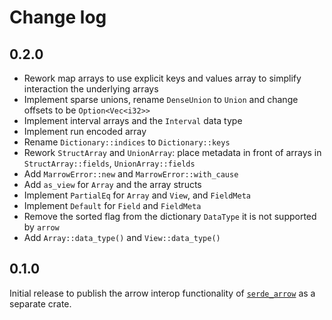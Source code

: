 # Change log

## 0.2.0

- Rework map arrays to use explicit keys and values array to simplify interaction the underlying
  arrays
- Implement sparse unions, rename `DenseUnion` to `Union` and change offsets to be `Option<Vec<i32>>`
- Implement interval arrays and the `Interval` data type
- Implement run encoded array
- Rename `Dictionary::indices` to `Dictionary::keys`
- Rework `StructArray` and `UnionArray`: place metadata in front of arrays in `StructArray::fields`,
  `UnionArray::fields`
- Add `MarrowError::new` and `MarrowError::with_cause`
- Add `as_view` for `Array` and the array structs
- Implement `PartialEq` for `Array` and `View`, and `FieldMeta`
- Implement `Default` for `Field` and `FieldMeta`
- Remove the sorted flag from the dictionary `DataType` it is not supported by `arrow`
- Add `Array::data_type()` and  `View::data_type()`

## 0.1.0

Initial release to publish the arrow interop functionality of
[`serde_arrow`](https://github.com/chmp/serde_arrow) as a separate crate.

